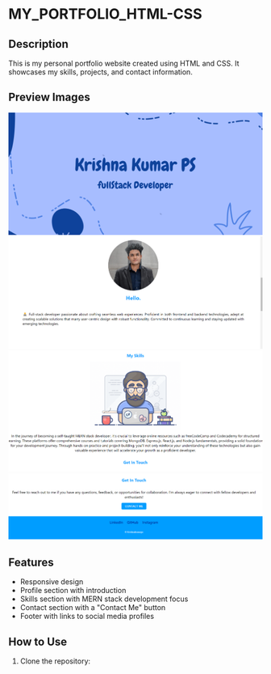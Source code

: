 ﻿# MY_PORTFOLIO_HTML-CSS


## Description

This is my personal portfolio website created using HTML and CSS. It showcases my skills, projects, and contact information.

## Preview Images

![Preview 1](preview/Screenshot%202024-03-13%20233432.png)
![Preview 2](preview/Screenshot%202024-03-13%20233446.png)
![Preview 3](preview/Screenshot%202024-03-13%20233523.png)
![Preview 4](preview/Screenshot%202024-03-13%20233541.png)

## Features

- Responsive design
- Profile section with introduction
- Skills section with MERN stack development focus
- Contact section with a "Contact Me" button
- Footer with links to social media profiles

## How to Use

1. Clone the repository:

